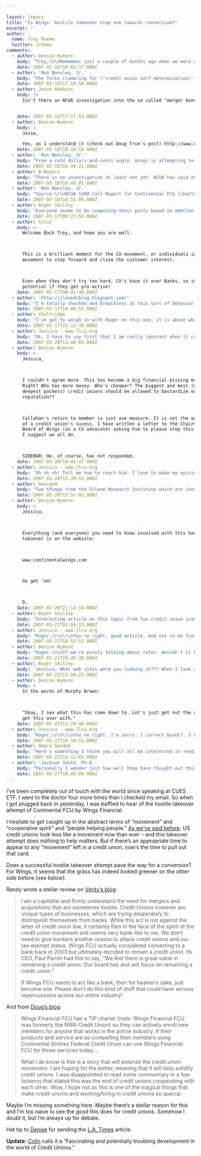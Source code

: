```yaml
---

layout: legacy
title: "Is Wings' hostile takeover step one towards conversion?"
excerpt: ''
author:
  name: Trey Reeme
  twitter: creeme
comments:
  - author: Denise Wymore
    body: "Trey,\n\nRemember just a couple of months ago when we were all answering your very important question, \"What do we wish for credit union in 2007?\"  I don't recall anyone wishing for our first ever hostile takeover. I haven't been able to write about this until now because my hands were shaking too much. \n\nI've said it before, and I'll say it again. Where's a wealthy Boston merchant when you need one? What would Edward Filene say about this?\n\nI suspect he would pay a visit to Wings and take a meeting with the entire board and smack them upside the head. Something like that scene from Moonstruck where Cher slaps Nicolas Cage in the face and yells \"Snap out of it!\"\n\nAnd then walk away. \n\nI sure hope the league takes some kind of stand on this. And not the party line \"We support credit union self-determination.\" Can you imagine Filene saying that? NO!! Leagues are supposed to support credit union principles. And this isn't one of them. \nLook it up. Really not in there. Stop it. Now.\n\nWhew...I feel better. "
    date: 2007-03-16T16:02:37.000Z
  - author: 'Ron Bensley, Jr.'
    body: "The folks clamoring for \"credit union self-determination\" are not members-at-large.  One reason the Wings attempt is so scary is that it is aimed squarely at John & Mary Member, up to their eyeballs in mortgage and loan payments and who don't see a downside to the \"merger\". The $200 merger bonus is potent given that many CU members have never received a bonus dividend payout."
    date: 2007-03-16T17:19:58.000Z
  - author: Jesse Robbins
    body: |+
      Isn't there an NCUA investigation into the so called "merger bonus"?


    date: 2007-03-16T17:27:53.000Z
  - author: Denise Wymore
    body: |-
      Jesse,

      Yes, as I understand it (check out Doug True's post) http://www.dougtrue.net/
    date: 2007-03-16T18:10:18.000Z
  - author: 'Ron Bensley, Jr.'
    body: "From a cold dollars-and-cents angle, Wings is attempting to buy the $29,866,049 members' equity of Continental for a whopping $5,019,400.\r\n\r\nI do NOT advocate this, but looking at it like Mr. Potter (the hard-nosed banker from It's A Wonderful Life), if Continental FCU liquidated, the members' equity would divide up to $1,194 per member.\r\nWings is offering $200 per member.\r\n\r\nOn a strictly dollars-and-cents basis, the Wings proposal STINKS."
    date: 2007-03-16T18:44:22.000Z
  - author: B Rogers
    body: "There is no investigation at least not yet. NCUA has said only that it has received a \"preliminary\" proposal from Wings, but it can only rule on proposals that are submitted jointly by the two boards. Also, the merger bonus is a business decision, and unless it would drop the CU's capital ratio to below regulatory standards, Wings is only accountable to its existing members for the payout."
    date: 2007-03-16T18:45:05.000Z
  - author: 'Ron Bensley, Jr.'
    body: "Source:\r\nNCUA 5300 Call Report for Continental FCU (charter no. 07812)\r\n\r\n\"Miscellaneous Information\"\r\nLine 4:  Current members    25,097\r\n\r\n\"PCA Net Worth Calculation Worksheet\"\r\nLine 7: Total Net Worth        $29,866,049\r\n\r\nDividing $29,866,049 by 25,097 members provides the per-capita member equity of $1,194."
    date: 2007-03-16T18:55:06.000Z
  - author: Roger Skulley
    body: "Everyone seems to be composing their posts based on emotion rather than on fact.  Aren't credit unions supposed to act in their members' best interests? Isn't that what we're supposed to do?\r\nWill someone please explain to me why this deal is not in the best interests of Continental FCU members?\r\n\r\nFrom my perspective, the members get a $200 payment, lower rates on loans, higher rates on savings, lower fees, more access to the credit union through more offices (important in the airline industry) plus instant membership and ownership interest in Wings.  What is the downside for the member?\r\n\r\nCheck out the year-end Callahan's credit Union report. Continental FCU gets a Return to Member score of 49 while the score for Wings is nearly double at 96.  They must be doing something right.  If Continental FCU were providing appropriate value back to their member, they wouldn't be in this spot to begin with.  The best interests of the member should be the top priority.\r\n"
    date: 2007-03-17T00:27:56.000Z
  - author: Colin
    body: >-
      Welcome Back Trey, and hope you are well.



      This is a brilliant moment for the CU movement, or individuals in the
      movement to step forward and claim the customer interest.



      Even when they don't try too hard, CU's have it over Banks, so imagine the
      potential if they get pro-active!
    date: 2007-03-17T00:41:40.000Z
  - author: 'http://ilovedcblog.blogspot.com/'
    body: "I'm totally shocked and breathless at this sort of behavior.  This sort of selfish behavior makes it difficult for all credit unions to defend their position as a tax-free entity different from a bank."
    date: 2007-03-17T14:06:52.000Z
  - author: VSelfridge
    body: "I've got to weigh in with Roger on this one, it is about what is in the best interest of the member...\r\n\r\nNow, I HOPE that Wings tried to approach Continental via merger first!  (I'm sure the merger idea was along the lines of: Hey, we both are trying to serve airline employees - wouldn't it be better if we didn't compete against each other and instead were on the same team...) \r\n\r\nIf Continental wasn't interested in a merger - then it looks like Wings felt they had to pursue it as a \"takeover.\"\r\n\r\nToo bad on the PR side for Wings, and not something that I'd bet alot of CU senior management teams would do, but ...  Wings obviously feels that this is a strategically important thing for them to be doing.\r\n"
    date: 2007-03-17T23:15:39.000Z
  - author: Jessica - www.llcu.org
    body: "Ok, I have to say first that I am really ignorant when it comes to this kind of stuff. But from what I've read, I'm pretty confused. It is about what is in the best interest of the member, and if they can receive better rates and service and all that, then great. But,  if they are worth $1194 and they are being offered $200 then that doesn't seem to me to be in their best interest. That seems short and sly to me. \r\n\r\nAlso, if it does in fact harm our status as tax-exempt credit unions and/or give credit unions in general a bad name and make us just like a bank, then I have a hard time understanding how that is in the best interest of any credit union member anywhere! \r\n\r\nMaybe I am over-simplifying things because of my lack of knowledge here. But then again, I learn a lot from my 3 year old because of his \"lack of knowlege\" and simplistic view of things. So . . . "
    date: 2007-03-20T13:48:03.000Z
  - author: Denise Wymore
    body: >-
      Jessica,



      I couldn't agree more. This has become a big financial pissing match.
      Right? Who has more money. Who's cheaper? The biggest and best (meaning
      deepest pockets) credit unions should be allowed to bastardize our
      reputation??



      Callahan's return to member is just one measure. It is not the only measure
      of a credit union's sucess. I have written a letter to the Chairman of the
      Board of Wings (as a CU advocate) asking him to please stop this madness.
      I suggest we all do.



      SIDEBAR: He, of course, has not responded.
    date: 2007-03-20T14:45:37.000Z
  - author: Jessica - www.llcu.org
    body: 'Oh oh oh! Tell me how to reach him. I love to make my opinion heard! :)'
    date: 2007-03-20T15:39:15.000Z
  - author: GeorgeH
    body: "Two things from the Filene Research Institute which are inextricably linked:\r\n\r\n1. Credit Unions need to be aware of and measure the \"value\" they provide to members, and \r\n\r\n2. This situation has the potential to send a chilling effective the cooperative nature of credit unions.\r\n\r\n"
    date: 2007-03-20T15:52:02.000Z
  - author: Denise Wymore
    body: >
      Jessica,



      Everything (and everyone) you need to know involved with this hostile
      takoever is on the webiste:



      www.continentalwings.com



      Go get 'em!



      D.
    date: 2007-03-20T21:14:34.000Z
  - author: Roger Skulley
    body: "Interesting article on this topic from two credit union icons.  Remember, it should be all about what's in the members' best interests.\r\n\r\nhttp://www.creditunions.com/home/articles/template.asp?article_id=1668\r\n"
    date: 2007-03-21T01:59:13.000Z
  - author: Jessica - www.llcu.org
    body: "Roger,\r\n\r\nYou're right, good article. And not to be fiesty or anything, but there are some major issues here. \r\n\r\nFirst, let me quote:\r\n\"In any event, good credit union mergers should be celebrated: They make for a better, stronger credit union movement. In good mergers, both the acquired membership and the acquiring membership are better off.\"\r\n(Mergers) \"they should be seen as a means of improving member service and thereby making a stronger, healthier credit union movement.\"\r\n\r\nOk, I have to emphasize, GOOD credit union mergers are being discussed in this article. NOT hostile take overs. I also have to emphasize that mergers are supposed to \"make a stronger, healthier credit union movement,\" NOT destroy the fragile basis of it that still exists. \r\n\r\nNow, on to this \"proposal,\" if you can really call it that. You are 100% right, in that it is supposed to be about what's in the best interest of the members. However, is this takeover (because that's really what it is, not a merger), really what's in the best interest of the members? Because when I finally got around to doing research, I found that the promises and incentives being promised on the merger website are inaccurate. They claim that interest rates will be lower on loans and credit cards and higher on savings. However, when I researched the rates posted on the individual sites, it was the other way around. Continental's rates were better than Wing's. Now, maybe that has changed recently in order to compete, but the fact is, Continental does NOT want this! And as I can see, there is no reason for it. While there might be room for improvement (and lets not forget that we all have some of that), why not let them improve. Why is it a matter of taking them over? What is the point of this so called \"merger proposal!\" I'm missing it apparently. \r\n"
    date: 2007-03-21T18:52:53.000Z
  - author: Denise Wymore
    body: "Roger,\n\nIf we're purely talking about rates. Wouldn't it be in the best interests of most of our \"depositors\" to open an account with ING?\n\nWouldn't it be in the best interests of the majority of our cardholders to go with Capital One?\n\nShouldn't our members go directly through GMAC financing so we won't have to use member's money to BUY the loan from the dealer?\n\nWe are MORE than money. It is about cooperation. Let's try some of that. "
    date: 2007-03-21T20:45:38.000Z
  - author: Roger Skulley
    body: 'Jessica, What web sites were you looking at??? When I look at both web sites Wings has better rates across the board on loans and savings. The only rate I could find where Continental FCU was better was their 2 year new car rate.  In addition, it looks like Continental FCU uses risk-based pricing while Wings does not.'
    date: 2007-03-22T12:04:21.000Z
  - author: Denise Wymore
    body: >
      In the words of Murphy Brown:



      "Okay, I see what this has come down to. Let's just get out the ruler and
      get this over with."
    date: 2007-03-22T12:29:44.000Z
  - author: Jessica - www.llcu.org
    body: "Roger,\r\n\r\nYou're right. I'm sorry. I correct myself. I had picked out the specific rates that I was looking for. And when I went back and reviewed rates in general and looked deeper into detail, I was not comparing apples to apples, but instead apples to oranges. For example, I realized that I had compared different levels of Visa account. My fault. \r\n\r\nHowever, in all reality, when I compare the rates to our rates, ours are not as good as Wings either. Does that mean that they have the right to come take over our credit union? If you want to go that route, then we're looking at a financial institution that wants to be a monopoly instead of a cooperative. I don't know about you, but to me, that sounds vaguely familiar (BOA). Tell me again, are we banks or credit unions? \r\n\r\n"
    date: 2007-03-22T14:10:51.000Z
  - author: Debra Sondak
    body: "Here's something I think you will all be interested in reading.  The January 2006 issue of <em>The Callahan Report</em> discussed the issues surrounding the DFCU conversion - issues that are clearly still relevant today.  \r\n\r\nhttp://www.creditunions.com/events/downloads/JanCalReport06.pdf"
    date: 2007-03-22T14:12:03.000Z
  - author: 'Jackson Smith, Ph.D.'
    body: "Personally I wonder just how well they have thought out this strategy and think the $200 is bogus.\r\n\r\nWill they pay every member of CFCU $200 if the merger is approver, but before the merger is consummated?  Would WFFCU members really like to see an expenditure of over $5,000,000 for this purpose?  Will NCUA allow such an expense and it would have to be an expense and not a dividend as CFCU members are not WFFCU members.\r\n\r\nIf the payment is after the merger and done as a dividend every member of WFFCU should get the $200, upping the cost to about $27,000,000.\r\n\r\nThe merger may occur but I really doubt anyone will ever see the $200.\r\n"
    date: 2007-03-27T16:45:09.000Z
---
```


<p>I&#8217;ve been completely out of touch with the world since speaking at <span class="caps">CUES ETF</span>.  I went to the doctor four more times than I checked my email.  So when I got plugged back in yesterday, I was baffled to hear of the hostile takeover attempt of Continental <span class="caps">FCU</span> by Wings Financial.</p>
<p>I hesitate to get caught up in the abstract terms of &#8220;movement&#8221; and &#8220;cooperative spirit&#8221; and &#8220;people helping people.&#8221;  <a href="http://www.opensourcecu.com/articles/2006/10/04/what-movement">As we&#8217;ve said before</a>, US credit unions look less like a movement now than ever &#8211; and this takeover attempt does nothing to help matters.  But if there&#8217;s an appropriate time to appeal to any &#8220;movement&#8221; left in a credit union, now&#8217;s the time to pull out that card.</p>
<p>Does a successful hostile takeover attempt pave the way for a conversion?  For Wings, it seems that the grass has indeed looked greener on the other side before (see below).</p>
<p>Randy wrote a stellar review on <a href="http://veritycu.blogspot.com/2007/03/something-crazy-happened-in-credit.html">Verity&#8217;s blog</a>:</p>
<blockquote><p>I am a capitalist and firmly understand the need for mergers and acquisitions that are sometimes hostile. Credit Unions however are unique types of businesses, which are trying desperately to distinguish themselves from banks. While this act is not against the letter of credit union law, it certainly flies in the face of the spirit of the credit union movement and seems very bank-like to me. We don&#8217;t need to give bankers another reason to attack credit unions and our tax-exempt status. Wings <span class="caps">FCU</span> actually considered converting to a bank back in 2003 but ultimately decided to remain a credit union. Its <span class="caps">CEO</span>, Paul Parish had this to say, &#8220;We feel there is great value in remaining a credit union. Our board has and will focus on remaining a credit union.&#8221;</p><p>If Wings <span class="caps">FCU</span> wants to act like a bank, then for heaven&#8217;s sake, just become one. Please don&#8217;t do this kind of stuff that could have serious repercussions across our entire industry!</p></blockquote>
<p>And from <a href="http://dougtrue.net/articles/2007/03/13/a-lot-at-stake-in-credit-union-land">Doug&#8217;s blog</a>:</p>
<blockquote><p>Wings Financial <span class="caps">FCU</span> has a <span class="caps">TIP</span> charter (note: Wings Financial <span class="caps">FCU</span> was formerly the <span class="caps">NWA</span> Credit Union) so they can actively enroll new members for anyone that works in the airline industry. If their products and service are so compelling then members using Continental Airlines Federal Credit Union can use Wings Financial <span class="caps">FCU</span> for those services today&#8230;.</p><p>What I do know is this is a story that will polarize the credit union movement. I am hoping for the better, meaning that it will help solidify credit unions. I was disappointed to read some commentary in a few listservs that stated this was the end of credit unions cooperating with each other. Wow, I hope not as this is one of the magical things that make credit unions and working/living in credit unions so special.</p></blockquote>
<p>Maybe I&#8217;m missing something here.  Maybe there&#8217;s a stellar reason for this and I&#8217;m too naive to see the good this does for credit unions.  Somehow I doubt it, but I&#8217;m always up for debate.</p>
<p>Hat tip to <a href="http://denisewymore.blogspot.com">Denise</a> for sending the <a href="http://www.latimes.com/business/la-fi-wrap10.1mar10,1,3175489.story?coll=la-headlines-business&#38;ctrack=1&#38;cset=true">L.A. Times</a> article.</p>
<p><strong>Update:</strong> <a href="http://thebankwatch.com/2007/03/14/hostile-takeover-attempt-in-credit-union-land/">Colin</a> calls it a &#8220;Fascinating and potentially troubling development in the world of Credit Unions.&#8221;</p>